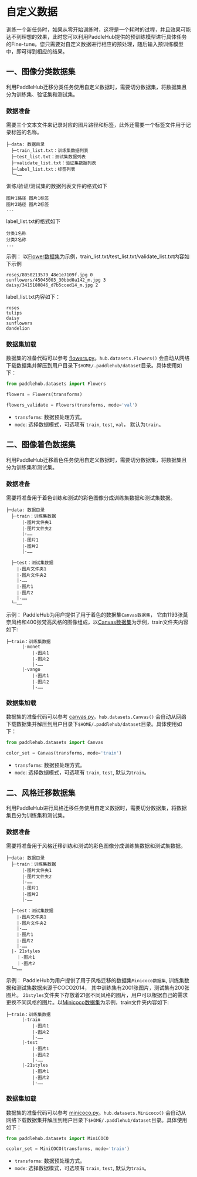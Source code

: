 # 自定义数据

训练一个新任务时，如果从零开始训练时，这将是一个耗时的过程，并且效果可能达不到理想的效果，此时您可以利用PaddleHub提供的预训练模型进行具体任务的Fine-tune。您只需要对自定义数据进行相应的预处理，随后输入预训练模型中，即可得到相应的结果。

## 一、图像分类数据集

利用PaddleHub迁移分类任务使用自定义数据时，需要切分数据集，将数据集且分为训练集、验证集和测试集。

### 数据准备

需要三个文本文件来记录对应的图片路径和标签，此外还需要一个标签文件用于记录标签的名称。
```
├─data: 数据目录
  ├─train_list.txt：训练集数据列表
  ├─test_list.txt：测试集数据列表
  ├─validate_list.txt：验证集数据列表
  ├─label_list.txt：标签列表
  └─……
```
训练/验证/测试集的数据列表文件的格式如下
```
图片1路径 图片1标签
图片2路径 图片2标签
...
```
label_list.txt的格式如下
```
分类1名称
分类2名称
...
```

示例：
以[Flower数据集](../reference/dataset.md)为示例，train_list.txt/test_list.txt/validate_list.txt内容如下示例
```
roses/8050213579_48e1e7109f.jpg 0
sunflowers/45045003_30bbd0a142_m.jpg 3
daisy/3415180846_d7b5cced14_m.jpg 2
```

label_list.txt内容如下：
```
roses
tulips
daisy
sunflowers
dandelion
```

### 数据集加载

数据集的准备代码可以参考 [flowers.py](../../paddlehub/datasets/flowers.py)。`hub.datasets.Flowers()` 会自动从网络下载数据集并解压到用户目录下`$HOME/.paddlehub/dataset`目录。具体使用如下：

```python
from paddlehub.datasets import Flowers

flowers = Flowers(transforms)

flowers_validate = Flowers(transforms, mode='val')
```
* `transforms`: 数据预处理方式。
* `mode`: 选择数据模式，可选项有 `train`, `test`, `val`， 默认为`train`。

## 二、图像着色数据集

利用PaddleHub迁移着色任务使用自定义数据时，需要切分数据集，将数据集且分为训练集和测试集。 

### 数据准备

需要将准备用于着色训练和测试的彩色图像分成训练集数据和测试集数据。
```
├─data: 数据目录
  ├─train：训练集数据
      |-图片文件夹1
      |-图片文件夹2
      |-……
      |-图片1
      |-图片2
      |-……

  ├─test：测试集数据
    |-图片文件夹1
    |-图片文件夹2
    |-……
    |-图片1
    |-图片2
    |-……
  └─……
```

示例：
PaddleHub为用户提供了用于着色的数据集`Canvas数据集`， 它由1193张莫奈风格和400张梵高风格的图像组成，以[Canvas数据集](../reference/dataset.md)为示例，train文件夹内容如下:

```
├─train：训练集数据
      |-monet
          |-图片1
          |-图片2
          |-……  
      |-vango
          |-图片1
          |-图片2
          |-……
```

### 数据集加载

数据集的准备代码可以参考 [canvas.py](../../paddlehub/datasets/canvas.py)。`hub.datasets.Canvas()` 会自动从网络下载数据集并解压到用户目录下`$HOME/.paddlehub/dataset`目录。具体使用如下：

```python
from paddlehub.datasets import Canvas

color_set = Canvas(transforms, mode='train')
```
* `transforms`: 数据预处理方式。
* `mode`: 选择数据模式，可选项有 `train`, `test`, 默认为`train`。

## 二、风格迁移数据集

利用PaddleHub进行风格迁移任务使用自定义数据时，需要切分数据集，将数据集且分为训练集和测试集。 

### 数据准备

需要将准备用于风格迁移训练和测试的彩色图像分成训练集数据和测试集数据。

```
├─data: 数据目录
  ├─train：训练集数据
      |-图片文件夹1
      |-图片文件夹2
      |-……
      |-图片1
      |-图片2
      |-……

  ├─test：测试集数据
    |-图片文件夹1
    |-图片文件夹2
    |-……
    |-图片1
    |-图片2
    |-……
  |- 21styles
    ｜-图片1
    ｜-图片2
  └─……
```

示例：
PaddleHub为用户提供了用于风格迁移的数据集`Minicoco数据集`, 训练集数据和测试集数据来源于COCO2014， 其中训练集有2001张图片，测试集有200张图片。 `21styles`文件夹下存放着21张不同风格的图片，用户可以根据自己的需求更换不同风格的图片。以[Minicoco数据集](../reference/dataset.md)为示例，train文件夹内容如下:

```
├─train：训练集数据
      |-train
          |-图片1
          |-图片2
          |-……  
      |-test
          |-图片1
          |-图片2
          |-……
      |-21styles
          |-图片1
          |-图片2
          |-……
```

### 数据集加载

数据集的准备代码可以参考 [minicoco.py](../../paddlehub/datasets/minicoco.py)。`hub.datasets.Minicoco()` 会自动从网络下载数据集并解压到用户目录下`$HOME/.paddlehub/dataset`目录。具体使用如下：

```python
from paddlehub.datasets import MiniCOCO

ccolor_set = MiniCOCO(transforms, mode='train')
```
* `transforms`: 数据预处理方式。
* `mode`: 选择数据模式，可选项有 `train`, `test`, 默认为`train`。